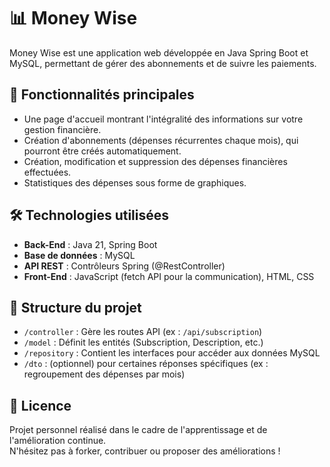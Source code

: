 # 📊 Money Wise

Money Wise est une application web développée en Java Spring Boot et MySQL, permettant de gérer des abonnements et de suivre les paiements.

## 🚀 Fonctionnalités principales
- Une page d'accueil montrant l'intégralité des informations sur votre gestion financière.
- Création d'abonnements (dépenses récurrentes chaque mois), qui pourront être créés automatiquement.
- Création, modification et suppression des dépenses financières effectuées.
- Statistiques des dépenses sous forme de graphiques.

## 🛠️ Technologies utilisées
- **Back-End** : Java 21, Spring Boot
- **Base de données** : MySQL
- **API REST** : Contrôleurs Spring (@RestController)
- **Front-End** : JavaScript (fetch API pour la communication), HTML, CSS

## 📂 Structure du projet
- `/controller` : Gère les routes API (ex : `/api/subscription`)
- `/model` : Définit les entités (Subscription, Description, etc.)
- `/repository` : Contient les interfaces pour accéder aux données MySQL
- `/dto` : (optionnel) pour certaines réponses spécifiques (ex : regroupement des dépenses par mois)

## 📜 Licence
Projet personnel réalisé dans le cadre de l'apprentissage et de l'amélioration continue.  
N'hésitez pas à forker, contribuer ou proposer des améliorations !
